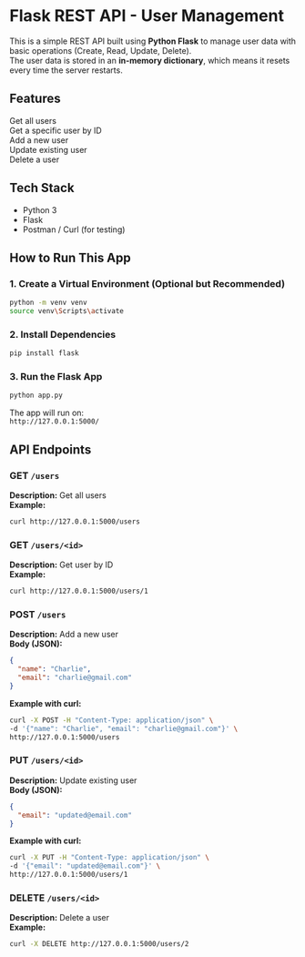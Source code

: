 # Flask REST API - User Management

This is a simple REST API built using **Python Flask** to manage user data with basic operations (Create, Read, Update, Delete).  
The user data is stored in an **in-memory dictionary**, which means it resets every time the server restarts.

## Features

 Get all users  
 Get a specific user by ID  
 Add a new user  
 Update existing user  
 Delete a user  

## Tech Stack

- Python 3
- Flask
- Postman / Curl (for testing)

##  How to Run This App

### 1. Create a Virtual Environment (Optional but Recommended)

```bash
python -m venv venv
source venv\Scripts\activate
```

### 2. Install Dependencies

```bash
pip install flask
```

### 3. Run the Flask App

```bash
python app.py
```

The app will run on:  
`http://127.0.0.1:5000/`

## API Endpoints

### GET `/users`

**Description:** Get all users  
**Example:**  
```bash
curl http://127.0.0.1:5000/users
```

### GET `/users/<id>`

**Description:** Get user by ID  
**Example:**  
```bash
curl http://127.0.0.1:5000/users/1
```

### POST `/users`

**Description:** Add a new user  
**Body (JSON):**
```json
{
  "name": "Charlie",
  "email": "charlie@gmail.com"
}
```

**Example with curl:**
```bash
curl -X POST -H "Content-Type: application/json" \
-d '{"name": "Charlie", "email": "charlie@gmail.com"}' \
http://127.0.0.1:5000/users
```

### PUT `/users/<id>`

**Description:** Update existing user  
**Body (JSON):**
```json
{
  "email": "updated@email.com"
}
```

**Example with curl:**
```bash
curl -X PUT -H "Content-Type: application/json" \
-d '{"email": "updated@email.com"}' \
http://127.0.0.1:5000/users/1
```

### DELETE `/users/<id>`

**Description:** Delete a user  
**Example:**
```bash
curl -X DELETE http://127.0.0.1:5000/users/2
```
